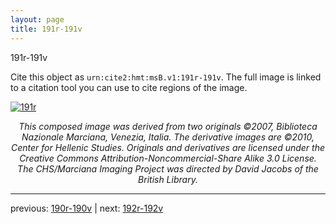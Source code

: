 ```yaml
---
layout: page
title: 191r-191v
---
```


191r-191v

Cite this object as `urn:cite2:hmt:msB.v1:191r-191v`. The full image is linked to a citation tool you can use to cite regions of the image.

[![191r](http://www.homermultitext.org/iipsrv?IIIF=/project/homer/pyramidal/deepzoom/hmt/vbbifolio/v1/vb_190v_191r.tif/full/800,/0/default.jpg)](http://www.homermultitext.org/ict2/?urn=urn:cite2:hmt:vbbifolio.v1:vb_190v_191r) 

<p style="text-align: center; font-style: italic;">This composed image was derived from two originals ©2007, Biblioteca Nazionale Marciana, Venezia, Italia. The derivative images are ©2010, Center for Hellenic Studies. Originals and derivatives are licensed under the Creative Commons Attribution-Noncommercial-Share Alike 3.0 License. The CHS/Marciana Imaging Project was directed by David Jacobs of the British Library.</p>

---

previous: [190r-190v](../190r-190v/) | next: [192r-192v](../192r-192v/)